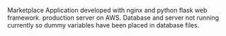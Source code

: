 Marketplace Application developed with nginx and python flask web framework. production server on AWS.
Database and server not running currently so dummy variables have been placed in database files.